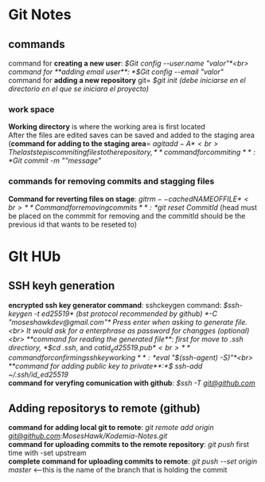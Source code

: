 # Git  Notes
## commands
command for **creating a new user**: *$Git config --user.name "valor"*<br>
command for **adding email user**: *$Git config --email "valor"*<br>
command for **adding a new repository** git= *$git init (debe iniciarse en el directorio en el que se iniciara el proyecto)*<br>

### work space

**Working directory** is where the working area is first located<br>
After the files are edited saves can be saved and added to the staging area (**command for adding to the staging area**= *$agit add -A*<br>
The last step is commiting files to the repository, **command for commiting**: *$Git commit -m ""message"*<br>

### commands for removing commits and stagging files<br>
**Command for reverting files on stage**: *$git rm --cached NAMEOFFILE*<br>
**Command for removing commits**:*$git reset CommitId* (head must be placed on the commmit for removing and the commitId should be the previous id that wants to be reseted to)



# GIt HUb

## SSH keyh generation
**encrypted ssh key generator command**:  sshckeygen command: *$ssh-keygen -t ed25519* (bst protocol recommended by github) *-C "moseshawkdev@gmail.com"*
Press enter when asking to generate file.<br>
It would ask for a enterphrase as password for changges (optional)<br>
**command for reading the generated file**: first for move to .ssh directiory, *$cd .ssh*, and *$cat id_ed25519.pub*<br>
**command for confirming ssh key working**: *$eval "$(ssh-agent) -S)"*<br>
**command for adding public key to private**:*$ ssh-add ~/.ssh/id_ed25519*<br>
**command for veryfing comunication with github**: *$ssh -T git@github.com*

## Adding repositorys to remote (github)

**command for adding local git to remote**: *git remote add origin git@github.com:MosesHawk/Kodemia-Notes.git*<br>
**command for uploading commits to the remote repository**: *git push* first time with -set upstream <br>
**complete command for uploading commits to remote**: *git push --set origin master* <--this is the name of the branch that is holding the commit<br>

